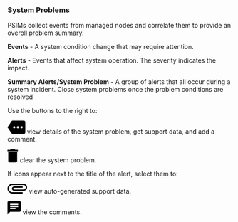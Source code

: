 ### System Problems

PSIMs collect events from managed nodes and correlate them to provide an overoll problem summary.

**Events** - A system condition change that may require attention.

**Alerts** - Events that affect system operation. The severity indicates the impact.

**Summary Alerts/System Problem** - A group of alerts that all occur during a system incident. Close system problems once the problem conditions are resolved


Use the buttons to the right to:

![cov-icn-more_3dots-horiz-15px.svg](cov-icn-more_3dots-horiz-15px.svg) view details of the system problem, get support data, and add a comment.


![cov-icn_delete_trashcan-15px.svg](cov-icn_delete_trashcan-15px.svg) clear the system problem.

If icons appear next to the title of the alert, select them to:


![cov-icn_attachment_paperclip-horiz-15px.svg](cov-icn_attachment_paperclip-horiz-15px.svg) view auto-generated support data.


![cov-icn_chat_comment-15px.svg](cov-icn_chat_comment-15px.svg) view the comments.